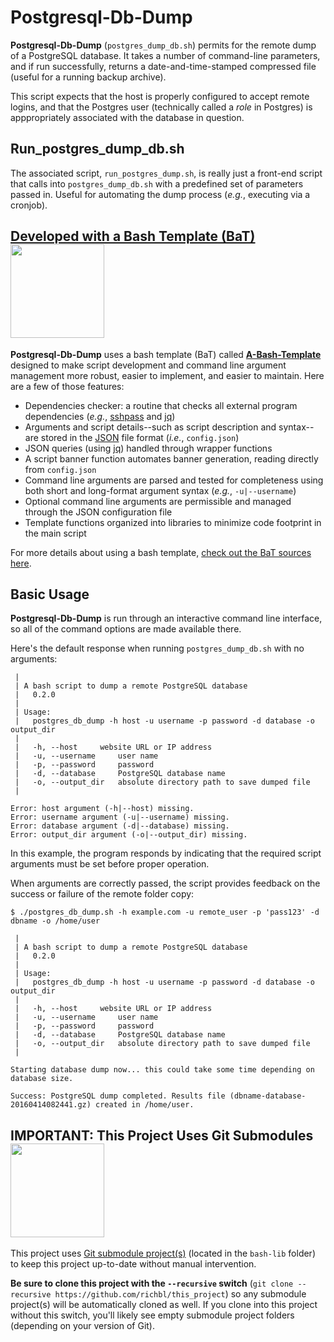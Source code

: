 # Postgresql-Db-Dump

**Postgresql-Db-Dump** (`postgres_dump_db.sh`) permits for the remote dump of a PostgreSQL database. It takes a number of command-line parameters, and if run successfully, returns a date-and-time-stamped compressed file (useful for a running backup archive).

This script expects that the host is properly configured to accept remote logins, and that the Postgres user (technically called a *role* in Postgres) is apppropriately associated with the database in question.

## Run_postgres_dump_db.sh
The associated script, `run_postgres_dump.sh`, is really just a front-end script that calls into `postgres_dump_db.sh` with a predefined set of parameters passed in. Useful for automating the dump process (*e.g.*, executing via a cronjob).

## [Developed with a Bash Template (BaT)](https://github.com/richbl/a-bash-template)[<img src="https://user-images.githubusercontent.com/10182110/145758715-b127adfc-710b-49d3-9ede-151adc83ae76.png" width="150" />](https://github.com/richbl/a-bash-template)

**Postgresql-Db-Dump** uses a bash template (BaT) called **[A-Bash-Template](https://github.com/richbl/a-bash-template)** designed to make script development and command line argument management more robust, easier to implement, and easier to maintain. Here are a few of those features:

- Dependencies checker: a routine that checks all external program dependencies (*e.g.*, [sshpass](http://linux.die.net/man/1/sshpass) and [jq](https://stedolan.github.io/jq/))
- Arguments and script details--such as script description and syntax--are stored in the [JSON](http://www.json.org/) file format (*i.e.*, `config.json`)
- JSON queries (using [jq](https://stedolan.github.io/jq/)) handled through wrapper functions
- A script banner function automates banner generation, reading directly from `config.json`
- Command line arguments are parsed and tested for completeness using both short and long-format argument syntax (*e.g.*, `-u|--username`)
- Optional command line arguments are permissible and managed through the JSON configuration file
- Template functions organized into libraries to minimize code footprint in the main script

For more details about using a bash template, [check out the BaT sources here](https://github.com/richbl/a-bash-template).

## Basic Usage
**Postgresql-Db-Dump** is run through an interactive command line interface, so all of the command options are made available there.

Here's the default response when running `postgres_dump_db.sh` with no arguments:


	 |
	 | A bash script to dump a remote PostgreSQL database
	 |   0.2.0
	 |
	 | Usage:
	 |   postgres_db_dump -h host -u username -p password -d database -o output_dir
	 |
	 |   -h, --host 	website URL or IP address
	 |   -u, --username 	user name
	 |   -p, --password 	password
	 |   -d, --database 	PostgreSQL database name
	 |   -o, --output_dir 	absolute directory path to save dumped file
	 |

	Error: host argument (-h|--host) missing.
	Error: username argument (-u|--username) missing.
	Error: database argument (-d|--database) missing.
	Error: output_dir argument (-o|--output_dir) missing.

In this example, the program responds by indicating that the required script arguments must be set before proper operation.

When arguments are correctly passed, the script provides feedback on the success or failure of the remote folder copy:

	$ ./postgres_db_dump.sh -h example.com -u remote_user -p 'pass123' -d dbname -o /home/user

	 |
	 | A bash script to dump a remote PostgreSQL database
	 |   0.2.0
	 |
	 | Usage:
	 |   postgres_db_dump -h host -u username -p password -d database -o output_dir
	 |
	 |   -h, --host 	website URL or IP address
	 |   -u, --username 	user name
	 |   -p, --password 	password
	 |   -d, --database 	PostgreSQL database name
	 |   -o, --output_dir 	absolute directory path to save dumped file
	 |

	Starting database dump now... this could take some time depending on database size.

	Success: PostgreSQL dump completed. Results file (dbname-database-20160414082441.gz) created in /home/user.

## IMPORTANT: This Project Uses Git Submodules <picture><source media="(prefers-color-scheme: dark)" srcset="https://user-images.githubusercontent.com/10182110/208980142-08d4cf6e-20ac-4243-ac69-e056258b0315.png" width="150"><source media="(prefers-color-scheme: light)" srcset="https://user-images.githubusercontent.com/10182110/208980142-08d4cf6e-20ac-4243-ac69-e056258b0315.png" width="150"><img src="https://user-images.githubusercontent.com/10182110/208980142-08d4cf6e-20ac-4243-ac69-e056258b0315.png" width="150"></picture>

This project uses [Git submodule project(s)](https://git-scm.com/book/en/v2/Git-Tools-Submodules) (located in the `bash-lib` folder) to keep this project up-to-date without manual intervention.

**Be sure to clone this project with the `--recursive` switch** (`git clone --recursive https://github.com/richbl/this_project`) so any submodule project(s) will be automatically cloned as well. If you clone into this project without this switch, you'll likely see empty submodule project folders (depending on your version of Git).

